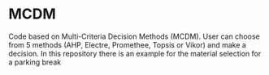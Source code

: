 # MCDM
Code based on Multi-Criteria Decision Methods (MCDM). User can choose from 5 methods (AHP, Electre, Promethee, Topsis or Vikor) and make a decision. In this repository there is an example for the material selection for a parking break
